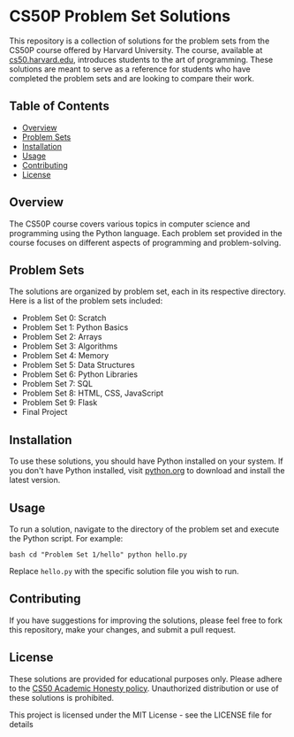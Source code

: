 # CS50P Problem Set Solutions

This repository is a collection of solutions for the problem sets from the CS50P course offered by Harvard University. The course, available at [cs50.harvard.edu](https://cs50.harvard.edu/), introduces students to the art of programming. These solutions are meant to serve as a reference for students who have completed the problem sets and are looking to compare their work.

## Table of Contents

- [Overview](#overview)
- [Problem Sets](#problem-sets)
- [Installation](#installation)
- [Usage](#usage)
- [Contributing](#contributing)
- [License](#license)

## Overview

The CS50P course covers various topics in computer science and programming using the Python language. Each problem set provided in the course focuses on different aspects of programming and problem-solving.

## Problem Sets

The solutions are organized by problem set, each in its respective directory. Here is a list of the problem sets included:

- Problem Set 0: Scratch
- Problem Set 1: Python Basics
- Problem Set 2: Arrays
- Problem Set 3: Algorithms
- Problem Set 4: Memory
- Problem Set 5: Data Structures
- Problem Set 6: Python Libraries
- Problem Set 7: SQL
- Problem Set 8: HTML, CSS, JavaScript
- Problem Set 9: Flask
- Final Project

## Installation

To use these solutions, you should have Python installed on your system. If you don't have Python installed, visit [python.org](https://www.python.org/) to download and install the latest version.

## Usage

To run a solution, navigate to the directory of the problem set and execute the Python script. For example:

``` bash cd "Problem Set 1/hello" python hello.py ```

Replace `hello.py` with the specific solution file you wish to run.

## Contributing

If you have suggestions for improving the solutions, please feel free to fork this repository, make your changes, and submit a pull request.

## License

These solutions are provided for educational purposes only. Please adhere to the [CS50 Academic Honesty policy](https://cs50.harvard.edu/college/2021/fall/syllabus/#academic-honesty). Unauthorized distribution or use of these solutions is prohibited.

This project is licensed under the MIT License - see the LICENSE file for details
